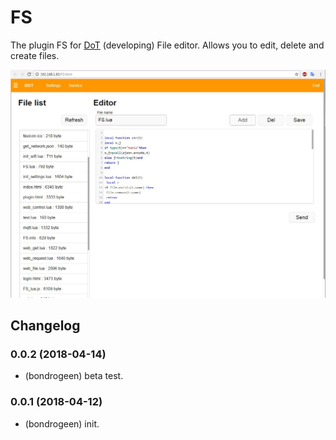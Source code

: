 # FS
 
The plugin FS for [DoT](https://github.com/bondrogeen/DoT) (developing) 
File editor.
Allows you to edit, delete and create files.

![Screen](doc/Screenshot1.jpg)

## Changelog

### 0.0.2 (2018-04-14)
* (bondrogeen) beta test.
### 0.0.1 (2018-04-12)
* (bondrogeen) init.



